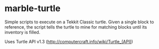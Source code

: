# marble-turtle
Simple scripts to execute on a Tekkit Classic turtle. Given a single block to reference, the script tells the turtle to mine for matching blocks until its inventory is filled. 

Uses Turtle API v1.3 (http://computercraft.info/wiki/Turtle_(API))
